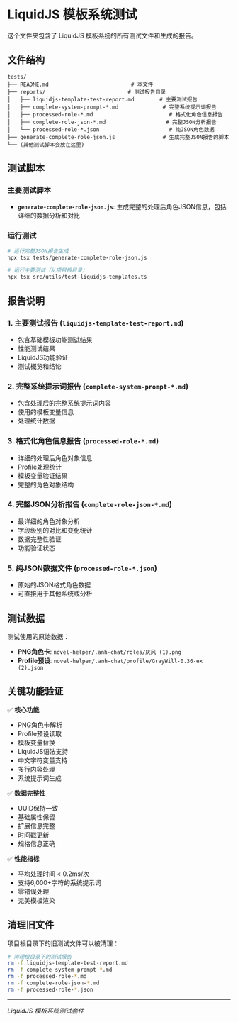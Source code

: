 # LiquidJS 模板系统测试

这个文件夹包含了 LiquidJS 模板系统的所有测试文件和生成的报告。

## 文件结构

```
tests/
├── README.md                          # 本文件
├── reports/                          # 测试报告目录
│   ├── liquidjs-template-test-report.md        # 主要测试报告
│   ├── complete-system-prompt-*.md              # 完整系统提示词报告
│   ├── processed-role-*.md                        # 格式化角色信息报告
│   ├── complete-role-json-*.md                   # 完整JSON分析报告
│   └── processed-role-*.json                      # 纯JSON角色数据
├── generate-complete-role-json.js               # 生成完整JSON报告的脚本
└── (其他测试脚本会放在这里)
```

## 测试脚本

### 主要测试脚本

- **`generate-complete-role-json.js`**: 生成完整的处理后角色JSON信息，包括详细的数据分析和对比

### 运行测试

```bash
# 运行完整JSON报告生成
npx tsx tests/generate-complete-role-json.js

# 运行主要测试（从项目根目录）
npx tsx src/utils/test-liquidjs-templates.ts
```

## 报告说明

### 1. 主要测试报告 (`liquidjs-template-test-report.md`)
- 包含基础模板功能测试结果
- 性能测试结果
- LiquidJS功能验证
- 测试概览和结论

### 2. 完整系统提示词报告 (`complete-system-prompt-*.md`)
- 包含处理后的完整系统提示词内容
- 使用的模板变量信息
- 处理统计数据

### 3. 格式化角色信息报告 (`processed-role-*.md`)
- 详细的处理后角色对象信息
- Profile处理统计
- 模板变量验证结果
- 完整的角色对象结构

### 4. 完整JSON分析报告 (`complete-role-json-*.md`)
- 最详细的角色对象分析
- 字段级别的对比和变化统计
- 数据完整性验证
- 功能验证状态

### 5. 纯JSON数据文件 (`processed-role-*.json`)
- 原始的JSON格式角色数据
- 可直接用于其他系统或分析

## 测试数据

测试使用的原始数据：
- **PNG角色卡**: `novel-helper/.anh-chat/roles/灰风 (1).png`
- **Profile预设**: `novel-helper/.anh-chat/profile/GrayWill-0.36-ex (2).json`

## 关键功能验证

✅ **核心功能**
- PNG角色卡解析
- Profile预设读取
- 模板变量替换
- LiquidJS语法支持
- 中文字符变量支持
- 多行内容处理
- 系统提示词生成

✅ **数据完整性**
- UUID保持一致
- 基础属性保留
- 扩展信息完整
- 时间戳更新
- 规格信息正确

✅ **性能指标**
- 平均处理时间 < 0.2ms/次
- 支持6,000+字符的系统提示词
- 零错误处理
- 完美模板渲染

## 清理旧文件

项目根目录下的旧测试文件可以被清理：
```bash
# 清理根目录下的测试报告
rm -f liquidjs-template-test-report.md
rm -f complete-system-prompt-*.md
rm -f processed-role-*.md
rm -f complete-role-json-*.md
rm -f processed-role-*.json
```

---
*LiquidJS 模板系统测试套件*